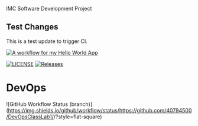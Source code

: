 IMC Software Development Project

## Test Changes
This is a test update to trigger CI.

[![A workflow for my Hello World App](https://github.com/40794500/DevOpsClassLab1/actions/workflows/main.yml/badge.svg)](https://github.com/40794500/DevOpsClassLab1/actions/workflows/main.yml)


[![LICENSE](https://img.shields.io/github/license/40794500/DevOpsClassLab1.svg?style=flat-square)](https://github.com/40794500/DevOpsClassLab1/blob/master/LICENSE)
[![Releases](https://img.shields.io/github/release/40794500/DevOpsClassLab1/all.svg?style=flat-square)](https://github.com/40794500/DevOpsClassLab1/releases)

# DevOps
![GitHub Workflow Status (branch)](https://img.shields.io/github/workflow/status/https://github.com/40794500/DevOpsClassLab1/<action name taken from main.yml>/<develop>?style=flat-square)